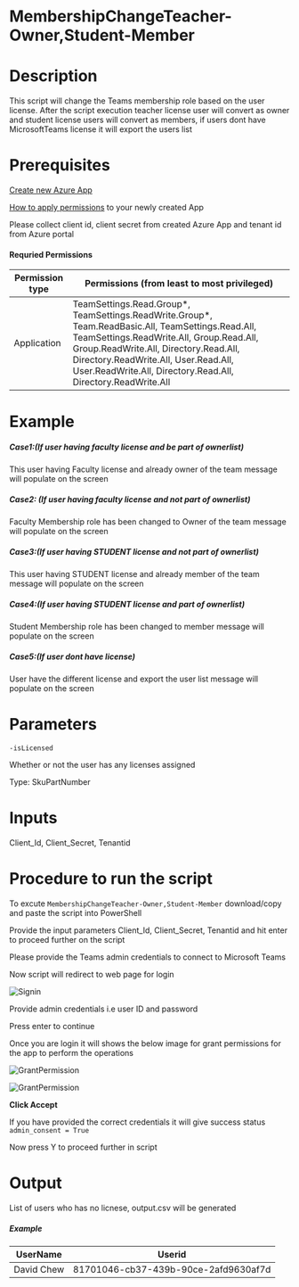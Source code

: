 # MembershipChangeTeacher-Owner,Student-Member

# Description

This script will change the Teams membership role based on the user license. After the script execution teacher license user will convert as owner and student license users will convert as members, if users dont have MicrosoftTeams license it will export the users list

# Prerequisites

[Create new Azure App](https://docs.microsoft.com/en-us/graph/auth-register-app-v2)

[How to apply permissions](https://docs.microsoft.com/en-us/graph/notifications-integration-app-registration) to your newly created App

Please collect client id, client secret from created Azure App and tenant id from Azure portal

#### Requried Permissions

|Permission type	|Permissions (from least to most privileged)|
|---|----|
|Application	|TeamSettings.Read.Group*, TeamSettings.ReadWrite.Group*, Team.ReadBasic.All, TeamSettings.Read.All, TeamSettings.ReadWrite.All, Group.Read.All, Group.ReadWrite.All, Directory.Read.All, Directory.ReadWrite.All, User.Read.All, User.ReadWrite.All, Directory.Read.All, Directory.ReadWrite.All|

# Example

##### Case1:(If user having faculty license and be part of ownerlist)

   This user having Faculty license and already owner of the team message will populate on the screen
   
##### Case2: (If user having faculty license and not part of ownerlist)

   Faculty Membership role has been changed to Owner of the team message will populate on the screen

##### Case3:(If user having STUDENT license and not part of ownerlist)

  This user having STUDENT license and already member of the team message will populate on the screen

##### Case4:(If user having STUDENT license and part of ownerlist)

  Student Membership role has been changed to member message will populate on the screen

##### Case5:(If user dont have license)

  User have the different license and export the user list message will populate on the screen

# Parameters

`-isLicensed`

 Whether or not the user has any licenses assigned
 
 Type: SkuPartNumber
 
# Inputs

Client_Id, Client_Secret, Tenantid

# Procedure to run the script
 
   To excute `MembershipChangeTeacher-Owner,Student-Member` download/copy and paste the script into PowerShell
        
   Provide the input parameters Client_Id, Client_Secret, Tenantid and hit enter to proceed further on the script
    
   Please provide the Teams admin credentials to connect to Microsoft Teams
   
   Now script will redirect to web page for login
        
   ![Signin](https://github.com/Geetha63/MS-Teams-Scripts/blob/master/Images/Siginin.png)
        
   Provide admin credentials i.e user ID and password 
        
   Press enter to continue
   
   Once you are login it will shows the below image for grant permissions for the app to perform the operations

 ![GrantPermission](https://github.com/Geetha63/MS-Teams-Scripts/blob/master/Images/GrantPermissions.png)
 
 ![GrantPermission](https://github.com/Geetha63/MS-Teams-Scripts/blob/master/Images/GrantPermissions2.png)
 
 **Click Accept**

 If you have provided the correct credentials it will give success status `admin_consent = True`
 
 Now press Y to proceed further in script

# Output

List of users who has no licnese, output.csv will be generated 

##### Example

|UserName  | Userid  |
|----------|---------|
|David Chew|81701046-cb37-439b-90ce-2afd9630af7d|
